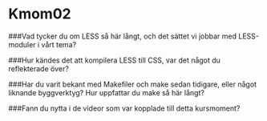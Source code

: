 Kmom02
===============================

###Vad tycker du om LESS så här långt, och det sättet vi jobbar med LESS-moduler i vårt tema?

###Hur kändes det att kompilera LESS till CSS, var det något du reflekterade över?

###Har du varit bekant med Makefiler och make sedan tidigare, eller något liknande byggverktyg? Hur uppfattar du make så här långt?

###Fann du nytta i de videor som var kopplade till detta kursmoment?
